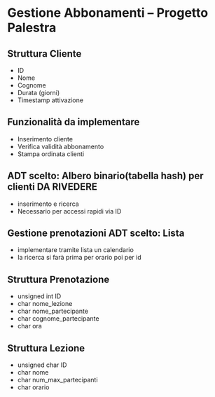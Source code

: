 # Gestione Abbonamenti – Progetto Palestra

## Struttura Cliente
- ID
- Nome
- Cognome
- Durata (giorni)
- Timestamp attivazione

## Funzionalità da implementare
- Inserimento cliente 
- Verifica validità abbonamento
- Stampa ordinata clienti

## ADT scelto: Albero binario(tabella hash) per clienti DA RIVEDERE
- inserimento e ricerca
- Necessario per accessi rapidi via ID


## Gestione prenotazioni ADT scelto: Lista
- implementare tramite lista un calendario
- la ricerca si farà prima per orario poi per id

## Struttura Prenotazione
- unsigned int ID
-  char nome_lezione
-  char nome_partecipante
-  char cognome_partecipante
-  char ora

## Struttura Lezione
- unsigned char ID
- char nome
- char num_max_partecipanti
- char orario

